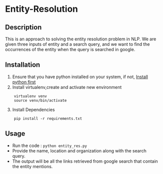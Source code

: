 # Entity-Resolution

## Description
This is an approach to solving the entity resolution problem in NLP. We are given three inputs of entity and a search query,
and we want to find the occurrences of the entity when the query is searched in google.

## Installation
1. Ensure that you have python installed on your system, if not, [Install python first](https://www.python.org/downloads/)   
2. Install virtualenv,create and activate new environment
  ``` pip install virtualenv
      virtualenv venv
      source venv/bin/activate
  ```
3. Install Dependencies
  ``` 
      pip install -r requirements.txt
  ```
  
## Usage
- Run the code :   `python entity_res.py `
- Provide the name, location and organization along with the search query.
- The output will be all the links retrieved from google search that contain the entity mentions.

